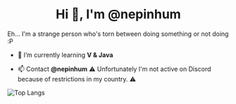 <h1 align="center">Hi 👋, I'm @nepinhum</h1>
<p>Eh... I'm a strange person who's torn between doing something or not doing :P</p>

- 🌱 I’m currently learning **V & Java**

- 📫 Contact **@nepinhum** ⚠️ Unfortunately I'm not active on Discord because of restrictions in my country. ⚠️


![Top Langs](https://github-readme-stats.vercel.app/api/top-langs/?username=nxpinhum5326)
